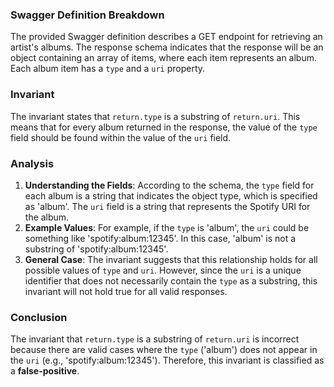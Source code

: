 ### Swagger Definition Breakdown
The provided Swagger definition describes a GET endpoint for retrieving an artist's albums. The response schema indicates that the response will be an object containing an array of items, where each item represents an album. Each album item has a `type` and a `uri` property.

### Invariant
The invariant states that `return.type` is a substring of `return.uri`. This means that for every album returned in the response, the value of the `type` field should be found within the value of the `uri` field.

### Analysis
1. **Understanding the Fields**: According to the schema, the `type` field for each album is a string that indicates the object type, which is specified as 'album'. The `uri` field is a string that represents the Spotify URI for the album.
2. **Example Values**: For example, if the `type` is 'album', the `uri` could be something like 'spotify:album:12345'. In this case, 'album' is not a substring of 'spotify:album:12345'. 
3. **General Case**: The invariant suggests that this relationship holds for all possible values of `type` and `uri`. However, since the `uri` is a unique identifier that does not necessarily contain the `type` as a substring, this invariant will not hold true for all valid responses. 

### Conclusion
The invariant that `return.type` is a substring of `return.uri` is incorrect because there are valid cases where the `type` ('album') does not appear in the `uri` (e.g., 'spotify:album:12345'). Therefore, this invariant is classified as a **false-positive**.
